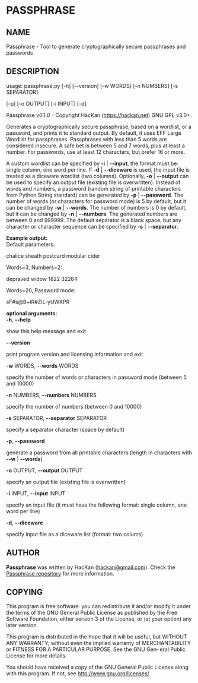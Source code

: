 # PASSPHRASE

## NAME

Passphrase - Tool to generate cryptographically secure passphrases and
passwords

## DESCRIPTION

usage: passphrase.py \[-h\] \[--version\] \[-w WORDS\] \[-n NUMBERS\]
\[-s SEPARATOR\]

\[-p\] \[-o OUTPUT\] \[-i INPUT\] \[-d\]

Passphrase v0.1.0 - Copyright HacKan (https://hackan.net) GNU GPL v3.0+.

Generates a cryptographically secure passphrase, based on a wordlist, or
a password, and prints it to standard output. By default, it uses EFF
Large Wordlist for passphrases. Passphrases with less than 5 words are
considered insecure. A safe bet is between 5 and 7 words, plus at least
a number. For passwords, use at least 12 characters, but prefer 16 or
more.

A custom wordlist can be specified by **-i** | **--input**, the format
must be: single column, one word per line. If **-d** | **--diceware** is
used, the input file is treated as a diceware wordlist (two columns).
Optionally, **-o** | **--output** can be used to specify an output file
(existing file is overwritten). Instead of words and numbers, a password
(random string of printable characters from Python String standard) can
be generated by **-p** | **--password**. The number of words (or
characters for password mode) is 5 by default, but it can be changed by
**-w** | **--words**. The number of numbers is 0 by default, but it can
be changed by **-n** | **--numbers**. The generated numbers are between
0 and 999999. The default separator is a blank space, but any character
or character sequence can be specified by **-s** | **--separator**.

**Example output:**\
Default parameters:

chalice sheath postcard modular cider

Words=3, Numbers=2:

depraved widow 1822 32264

Words=20, Password mode:

sF\#s@B+iR\#ZIL-yUWKPR

**optional arguments:\
-h**, **--help**

show this help message and exit

**--version**

print program version and licensing information and exit

**-w** WORDS, **--words** WORDS

specify the number of words or characters in password mode (between 5
and 10000)

**-n** NUMBERS, **--numbers** NUMBERS

specify the number of numbers (between 0 and 10000)

**-s** SEPARATOR, **--separator** SEPARATOR

specify a separator character (space by default)

**-p**, **--password**

generate a password from all printable characters (length in characters
with **--w** | **--words**)

**-o** OUTPUT, **--output** OUTPUT

specify an output file (existing file is overwritten)

**-i** INPUT, **--input** INPUT

specify an input file (it must have the following format: single column,
one word per line)

**-d**, **--diceware**

specify input file as a diceware list (format: two colums)

## AUTHOR
**Passphrase** was written by HacKan ⟨hackan@gmail.com⟩.  Check the [Passphrase repository](https://github.com/hackancuba/passphrase-py/) for more information.

## COPYING
This  program  is  free  software:  you  can  redistribute it and/or modify it under the terms of the GNU General Public License as published by the Free Software Foundation, either version 3 of the
License, or (at your option) any later version.

This program is distributed in the hope that it will be useful, but WITHOUT ANY WARRANTY; without even the implied warranty of MERCHANTABILITY or FITNESS FOR A PARTICULAR PURPOSE.  See the GNU  Gen‐
eral Public License for more details.

You should have received a copy of the GNU General Public License along with this program.  If not, see <http://www.gnu.org/licenses/>.
